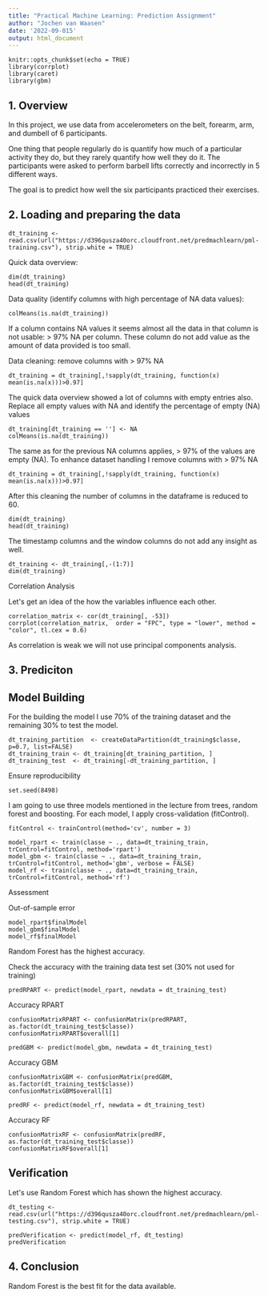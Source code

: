 ```yaml
---
title: "Practical Machine Learning: Prediction Assignment"
author: "Jochen van Waasen"
date: '2022-09-015'
output: html_document
---
```


```{r setup, include=FALSE}
knitr::opts_chunk$set(echo = TRUE)
library(corrplot)
library(caret)
library(gbm)
```

## 1. Overview
In this project, we use data from accelerometers on the belt, forearm, arm, and dumbell of 6 participants.

One thing that people regularly do is quantify how much of a particular activity they do, but they rarely quantify how well they do it. The participants were asked to perform barbell lifts correctly and incorrectly in 5 different ways. 

The goal is to predict how well the six participants practiced their exercises.

## 2. Loading and preparing the data

```{r load data, warning=FALSE, message=FALSE, echo=TRUE}
dt_training <- read.csv(url("https://d396qusza40orc.cloudfront.net/predmachlearn/pml-training.csv"), strip.white = TRUE)
```

Quick data overview:
```{r}
dim(dt_training)
head(dt_training)
```

Data quality (identify columns with high percentage of NA data values):
```{r}
colMeans(is.na(dt_training))
```

If a column contains NA values it seems almost all the data in that column is not usable: > 97% NA per column. These column do not add value as the amount of data provided is too small.

Data cleaning: remove columns with > 97% NA
```{r}
dt_training = dt_training[,!sapply(dt_training, function(x) mean(is.na(x)))>0.97]
```

The quick data overview showed a lot of columns with empty entries also. Replace all empty values with NA and identify the percentage of empty (NA) values

```{r}
dt_training[dt_training == ''] <- NA
colMeans(is.na(dt_training))
```

The same as for the previous NA columns applies, > 97% of the values are empty (NA). To enhance dataset handling I remove columns with > 97% NA
```{r}
dt_training = dt_training[,!sapply(dt_training, function(x) mean(is.na(x)))>0.97]
```

After this cleaning the number of columns in the dataframe is reduced to 60.
```{r}
dim(dt_training)
head(dt_training)
```

The timestamp columns and the window columns do not add any insight as well.
```{r}
dt_training <- dt_training[,-(1:7)]
dim(dt_training)
```

Correlation Analysis

Let's get an idea of the how the variables influence each other.
```{r}
correlation_matrix <- cor(dt_training[, -53])
corrplot(correlation_matrix,  order = "FPC", type = "lower", method = "color", tl.cex = 0.6)
```

As correlation is weak we will not use principal components analysis.

## 3. Prediciton 

## Model Building

For the building the model I use 70% of the training dataset and the remaining 30% to test the model. 
```{r}
dt_training_partition  <- createDataPartition(dt_training$classe, p=0.7, list=FALSE)
dt_training_train <- dt_training[dt_training_partition, ]
dt_training_test  <- dt_training[-dt_training_partition, ]
```

Ensure reproducibility
```{r}
set.seed(8498)
```

I am going to use three models mentioned in the lecture from trees, random forest and boosting. For each model, I apply cross-validation (fitControl).

```{r}
fitControl <- trainControl(method='cv', number = 3)

model_rpart <- train(classe ~ ., data=dt_training_train, trControl=fitControl, method='rpart')
model_gbm <- train(classe ~ ., data=dt_training_train, trControl=fitControl, method='gbm', verbose = FALSE)
model_rf <- train(classe ~ ., data=dt_training_train, trControl=fitControl, method='rf')
```

Assessment

Out-of-sample error
```{r}
model_rpart$finalModel
model_gbm$finalModel
model_rf$finalModel
```

Random Forest has the highest accuracy.

Check the accuracy with the training data test set (30% not used for training)

```{r}
predRPART <- predict(model_rpart, newdata = dt_training_test)
```
Accuracy RPART
```{r}
confusionMatrixRPART <- confusionMatrix(predRPART, as.factor(dt_training_test$classe))
confusionMatrixRPART$overall[1]

predGBM <- predict(model_gbm, newdata = dt_training_test)
```
Accuracy GBM
```{r}
confusionMatrixGBM <- confusionMatrix(predGBM, as.factor(dt_training_test$classe))
confusionMatrixGBM$overall[1]

predRF <- predict(model_rf, newdata = dt_training_test)
```
Accuracy RF
```{r}
confusionMatrixRF <- confusionMatrix(predRF, as.factor(dt_training_test$classe))
confusionMatrixRF$overall[1]
```

## Verification

Let's use Random Forest which has shown the highest accuracy.

```{r}
dt_testing <- read.csv(url("https://d396qusza40orc.cloudfront.net/predmachlearn/pml-testing.csv"), strip.white = TRUE)

predVerification <- predict(model_rf, dt_testing)
predVerification
```

## 4. Conclusion

Random Forest is the best fit for the data available.
